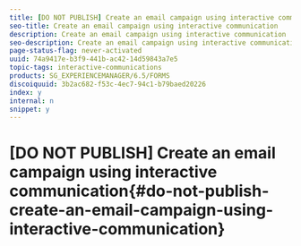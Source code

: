 ```yaml
---
title: [DO NOT PUBLISH] Create an email campaign using interactive communication
seo-title: Create an email campaign using interactive communication
description: Create an email campaign using interactive communication
seo-description: Create an email campaign using interactive communication
page-status-flag: never-activated
uuid: 74a9417e-b3f9-441b-ac42-14d59843a7e5
topic-tags: interactive-communications
products: SG_EXPERIENCEMANAGER/6.5/FORMS
discoiquuid: 3b2ac682-f53c-4ec7-94c1-b79baed20226
index: y
internal: n
snippet: y
---
```


# [DO NOT PUBLISH] Create an email campaign using interactive communication{#do-not-publish-create-an-email-campaign-using-interactive-communication}

